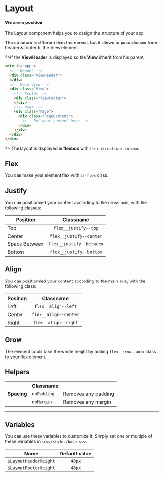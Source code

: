 # Layout
#### We are in position
The Layout component helps you to design the structure of your app.

The structure is different than the normal, but it allows to pass classes from header & footer to the View element. 

?>If the **ViewHeader** is displayed so the **View** inherit from his parent.



```html
<div id="App">
  <!-- Header -->
  <div class="ViewHeader">
  </div>
  <!-- Main View -->
  <div class="View">
    <!-- Footer -->
    <div class="ViewFooter">
    </div>
    <!-- Page -->
    <div class="Page">
      <div class="PageContent">
        <!-- Put your content here -->
      </div>
    </div>
  </div>
</div>
```

?> The layout is displayed in **flexbox** with `flex-direction: column`.


## Flex
You can make your element flex with `is-flex` class.

## Justify
You can positionned your content according to the cross axis, with the following classes:

| Position  | Classname |
| ------- |:-----------:|
| Top | `flex__justify--top` |
| Center | `flex__justify--center` |
| Space Between | `flex__justify--between` |
| Bottom | `flex__justify--bottom` |

## Align
You can positionned your content according to the main axis, with the following class:

| Position  | Classname |
| ------- |:-----------:|
| Left | `flex__align--left` |
| Center | `flex__align--center` |
| Right | `flex__align--right` |

## Grow

The element could take the whole height by adding `flex__grow--auto` class to your flex element.

## Helpers
||Classname||
|:----------|:------------|:---------------------|
| **Spacing**  | `noPadding`| Removes any padding |
|| `noMargin` | Removes any margin |

***
Variables
------
You can use these variables to customize it. Simply set one or multiple of these variables in `scss/styles/base.scss`.

| Name  | Default value |
| ------- |:-----------:|
|`$LayoutHeaderHeight` | `48px` |
|`$LayoutFooterHeight` | `48px` |